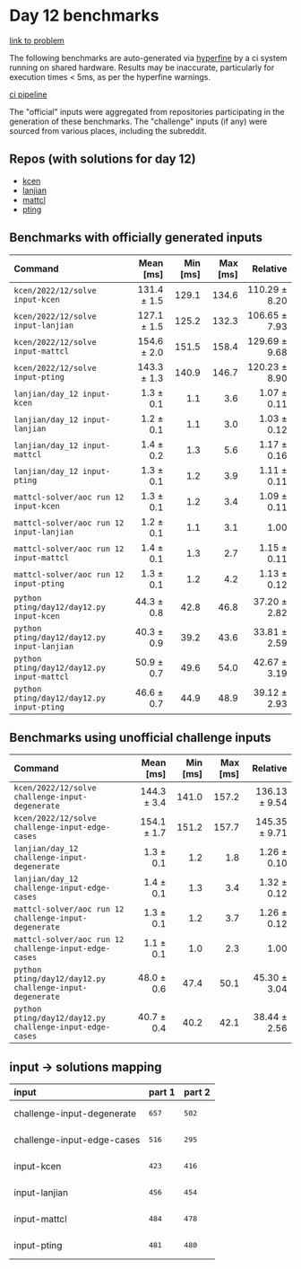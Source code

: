 # Day 12 benchmarks

[link to problem](http://adventofcode.com/2022/day/12)

The following benchmarks are auto-generated via [hyperfine](https://github.com/sharkdp/hyperfine) by a ci system running on shared hardware. Results may be inaccurate, particularly for execution times < 5ms, as per the hyperfine warnings.

[ci pipeline](http://ci.papercode.net:8080/teams/aoc2022/pipelines/aoc-compare-2022)

The "official" inputs were aggregated from repositories participating in the generation of these benchmarks. The "challenge" inputs (if any) were sourced from various places, including the subreddit.

## Repos (with solutions for day 12)


- [kcen](https://github.com/kcen/AdventOfCode)
- [lanjian](https://github.com/LanJian/aoc-2022)
- [mattcl](https://github.com/mattcl/aoc2022)
- [pting](https://github.com/pting/aoc2022)

## Benchmarks with officially generated inputs
| Command | Mean [ms] | Min [ms] | Max [ms] | Relative |
|:---|---:|---:|---:|---:|
| `kcen/2022/12/solve input-kcen` | 131.4 ± 1.5 | 129.1 | 134.6 | 110.29 ± 8.20 |
| `kcen/2022/12/solve input-lanjian` | 127.1 ± 1.5 | 125.2 | 132.3 | 106.65 ± 7.93 |
| `kcen/2022/12/solve input-mattcl` | 154.6 ± 2.0 | 151.5 | 158.4 | 129.69 ± 9.68 |
| `kcen/2022/12/solve input-pting` | 143.3 ± 1.3 | 140.9 | 146.7 | 120.23 ± 8.90 |
| `lanjian/day_12 input-kcen` | 1.3 ± 0.1 | 1.1 | 3.6 | 1.07 ± 0.11 |
| `lanjian/day_12 input-lanjian` | 1.2 ± 0.1 | 1.1 | 3.0 | 1.03 ± 0.12 |
| `lanjian/day_12 input-mattcl` | 1.4 ± 0.2 | 1.3 | 5.6 | 1.17 ± 0.16 |
| `lanjian/day_12 input-pting` | 1.3 ± 0.1 | 1.2 | 3.9 | 1.11 ± 0.11 |
| `mattcl-solver/aoc run 12 input-kcen` | 1.3 ± 0.1 | 1.2 | 3.4 | 1.09 ± 0.11 |
| `mattcl-solver/aoc run 12 input-lanjian` | 1.2 ± 0.1 | 1.1 | 3.1 | 1.00 |
| `mattcl-solver/aoc run 12 input-mattcl` | 1.4 ± 0.1 | 1.3 | 2.7 | 1.15 ± 0.11 |
| `mattcl-solver/aoc run 12 input-pting` | 1.3 ± 0.1 | 1.2 | 4.2 | 1.13 ± 0.12 |
| `python pting/day12/day12.py input-kcen` | 44.3 ± 0.8 | 42.8 | 46.8 | 37.20 ± 2.82 |
| `python pting/day12/day12.py input-lanjian` | 40.3 ± 0.9 | 39.2 | 43.6 | 33.81 ± 2.59 |
| `python pting/day12/day12.py input-mattcl` | 50.9 ± 0.7 | 49.6 | 54.0 | 42.67 ± 3.19 |
| `python pting/day12/day12.py input-pting` | 46.6 ± 0.7 | 44.9 | 48.9 | 39.12 ± 2.93 |
## Benchmarks using unofficial challenge inputs
| Command | Mean [ms] | Min [ms] | Max [ms] | Relative |
|:---|---:|---:|---:|---:|
| `kcen/2022/12/solve challenge-input-degenerate` | 144.3 ± 3.4 | 141.0 | 157.2 | 136.13 ± 9.54 |
| `kcen/2022/12/solve challenge-input-edge-cases` | 154.1 ± 1.7 | 151.2 | 157.7 | 145.35 ± 9.71 |
| `lanjian/day_12 challenge-input-degenerate` | 1.3 ± 0.1 | 1.2 | 1.8 | 1.26 ± 0.10 |
| `lanjian/day_12 challenge-input-edge-cases` | 1.4 ± 0.1 | 1.3 | 3.4 | 1.32 ± 0.12 |
| `mattcl-solver/aoc run 12 challenge-input-degenerate` | 1.3 ± 0.1 | 1.2 | 3.7 | 1.26 ± 0.12 |
| `mattcl-solver/aoc run 12 challenge-input-edge-cases` | 1.1 ± 0.1 | 1.0 | 2.3 | 1.00 |
| `python pting/day12/day12.py challenge-input-degenerate` | 48.0 ± 0.6 | 47.4 | 50.1 | 45.30 ± 3.04 |
| `python pting/day12/day12.py challenge-input-edge-cases` | 40.7 ± 0.4 | 40.2 | 42.1 | 38.44 ± 2.56 |

## input -> solutions mapping
|input|part 1|part 2|
|:---|:---|:---|
|challenge-input-degenerate|<pre>657</pre>|<pre>502</pre>|
|challenge-input-edge-cases|<pre>516</pre>|<pre>295</pre>|
|input-kcen|<pre>423</pre>|<pre>416</pre>|
|input-lanjian|<pre>456</pre>|<pre>454</pre>|
|input-mattcl|<pre>484</pre>|<pre>478</pre>|
|input-pting|<pre>481</pre>|<pre>480</pre>|
